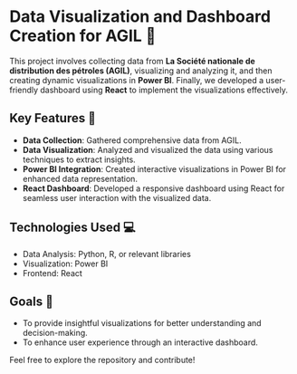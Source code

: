 # Data Visualization and Dashboard Creation for AGIL 🚀

This project involves collecting data from **La Société nationale de distribution des pétroles (AGIL)**, visualizing and analyzing it, and then creating dynamic visualizations in **Power BI**. Finally, we developed a user-friendly dashboard using **React** to implement the visualizations effectively.

## Key Features 🌟
- **Data Collection**: Gathered comprehensive data from AGIL.
- **Data Visualization**: Analyzed and visualized the data using various techniques to extract insights.
- **Power BI Integration**: Created interactive visualizations in Power BI for enhanced data representation.
- **React Dashboard**: Developed a responsive dashboard using React for seamless user interaction with the visualized data.

## Technologies Used 💻
- Data Analysis: Python, R, or relevant libraries
- Visualization: Power BI
- Frontend: React

## Goals 🎯
- To provide insightful visualizations for better understanding and decision-making.
- To enhance user experience through an interactive dashboard.

Feel free to explore the repository and contribute!
